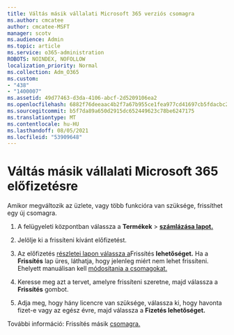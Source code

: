 ```yaml
---
title: Váltás másik vállalati Microsoft 365 verziós csomagra
ms.author: cmcatee
author: cmcatee-MSFT
manager: scotv
ms.audience: Admin
ms.topic: article
ms.service: o365-administration
ROBOTS: NOINDEX, NOFOLLOW
localization_priority: Normal
ms.collection: Adm_O365
ms.custom:
- "438"
- "1400007"
ms.assetid: 49d77463-d3da-4106-abcf-2d5209106ea2
ms.openlocfilehash: 6882f76deeaac4b2f7a67b955ce1fea977cd41697cb5fdacbc2d866b3933ef8a
ms.sourcegitcommit: b5f7da89a650d2915dc652449623c78be6247175
ms.translationtype: MT
ms.contentlocale: hu-HU
ms.lasthandoff: 08/05/2021
ms.locfileid: "53909648"
---
```

# <a name="switch-to-a-different-microsoft-365-for-business-subscription"></a>Váltás másik vállalati Microsoft 365 előfizetésre

Amikor megváltozik az üzlete, vagy több funkcióra van szüksége, frissíthet egy új csomagra.
  
1. A felügyeleti központban válassza a **Termékek** \> **[számlázása lapot.](https://go.microsoft.com/fwlink/p/?linkid=842054)**

2. Jelölje ki a frissíteni kívánt előfizetést.

3. Az előfizetés [részletei lapon válassza a](https://admin.microsoft.com/AdminPortal/Home#/subscriptions/webdirect%252F0dbaa202-d590-4529-98c2-a5e2ebaac702)Frissítés **lehetőséget.**  Ha a **Frissítés** lap üres, láthatja, hogy jelenleg miért nem lehet frissíteni. Ehelyett manuálisan kell [módosítania a csomagokat.](https://docs.microsoft.com/microsoft-365/commerce/subscriptions/change-plans-manually?view=o365-worldwide)

4. Keresse meg azt a tervet, amelyre frissíteni szeretne, majd válassza a **Frissítés** gombot.

5. Adja meg, hogy hány licencre van szüksége, válassza ki, hogy havonta fizet-e vagy az egész évre, majd válassza a **Fizetés lehetőséget.**

További információ: Frissítés másik [csomagra.](https://docs.microsoft.com/microsoft-365/commerce/subscriptions/upgrade-to-different-plan)
